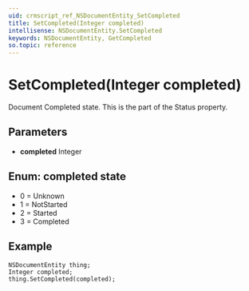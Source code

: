 ```yaml
---
uid: crmscript_ref_NSDocumentEntity_SetCompleted
title: SetCompleted(Integer completed)
intellisense: NSDocumentEntity.SetCompleted
keywords: NSDocumentEntity, GetCompleted
so.topic: reference
---
```


# SetCompleted(Integer completed)

Document Completed state. This is the part of the Status property.

## Parameters

* **completed** Integer

## Enum: completed state

* 0 = Unknown
* 1 = NotStarted
* 2 = Started
* 3 = Completed

## Example

```crmscript
NSDocumentEntity thing;
Integer completed;
thing.SetCompleted(completed);
```
